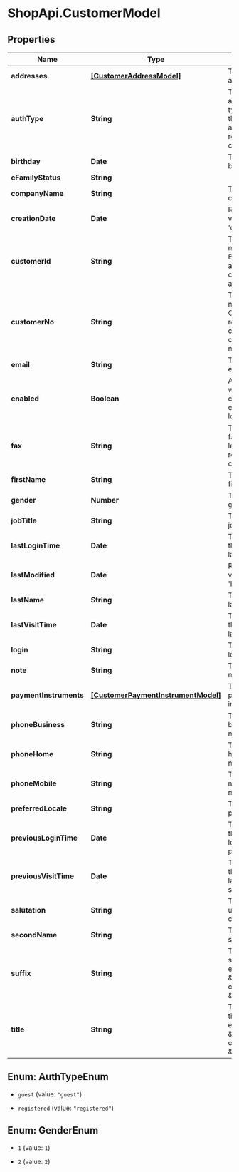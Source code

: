 # ShopApi.CustomerModel

## Properties
Name | Type | Description | Notes
------------ | ------------- | ------------- | -------------
**addresses** | [**[CustomerAddressModel]**](CustomerAddressModel.md) | The customer&#39;s addresses. | [optional] 
**authType** | **String** | The customer&#39;s authorization type (indicates if the customer is a guest  or a registered customer). | [optional] 
**birthday** | **Date** | The customer&#39;s birthday. | [optional] 
**cFamilyStatus** | **String** |  | [optional] 
**companyName** | **String** | The customer&#39;s company name. | [optional] 
**creationDate** | **Date** | Returns the value of attribute &#39;creationDate&#39;. | [optional] 
**customerId** | **String** | The customer&#39;s number (id). Both registered and guest customers have a  customer id. | [optional] 
**customerNo** | **String** | The customer&#39;s number (id). Only a registered customer has a customer  number. | [optional] 
**email** | **String** | The customer&#39;s email address. | [optional] 
**enabled** | **Boolean** | A flag indicating whether this customer is is enabled and can log in. | [optional] 
**fax** | **String** | The customer&#39;s fax number. The length is restricted to 32 characters. | [optional] 
**firstName** | **String** | The customer&#39;s first name. | [optional] 
**gender** | **Number** | The customer&#39;s gender. | [optional] 
**jobTitle** | **String** | The customer&#39;s job title. | [optional] 
**lastLoginTime** | **Date** | The time when the customer last logged in. | [optional] 
**lastModified** | **Date** | Returns the value of attribute &#39;lastModified&#39;. | [optional] 
**lastName** | **String** | The customer&#39;s last name. | [optional] 
**lastVisitTime** | **Date** | The time when the customer last visited. | [optional] 
**login** | **String** | The customer&#39;s login. | [optional] 
**note** | **String** | The customer&#39;s note. | [optional] 
**paymentInstruments** | [**[CustomerPaymentInstrumentModel]**](CustomerPaymentInstrumentModel.md) | The customer&#39;s payment instruments. | [optional] 
**phoneBusiness** | **String** | The customer&#39;s business phone number. | [optional] 
**phoneHome** | **String** | The customer&#39;s home phone number. | [optional] 
**phoneMobile** | **String** | The customer&#39;s mobile phone number. | [optional] 
**preferredLocale** | **String** | The customer&#39;s preferred locale. | [optional] 
**previousLoginTime** | **Date** | The time when the customer logged in previously. | [optional] 
**previousVisitTime** | **Date** | The time when the customer last visited the store. | [optional] 
**salutation** | **String** | The salutation to use for the customer. | [optional] 
**secondName** | **String** | The customer&#39;s second name. | [optional] 
**suffix** | **String** | The customer&#39;s suffix (for example, \&quot;Jr.\&quot; or \&quot;Sr.\&quot;). | [optional] 
**title** | **String** | The customer&#39;s title (for example, \&quot;Mrs\&quot; or \&quot;Mr\&quot;). | [optional] 


<a name="AuthTypeEnum"></a>
## Enum: AuthTypeEnum


* `guest` (value: `"guest"`)

* `registered` (value: `"registered"`)




<a name="GenderEnum"></a>
## Enum: GenderEnum


* `1` (value: `1`)

* `2` (value: `2`)




